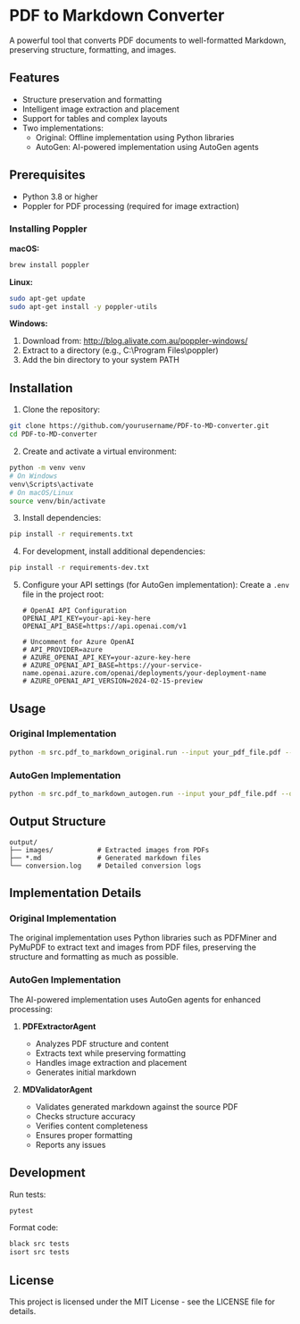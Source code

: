 # PDF to Markdown Converter

A powerful tool that converts PDF documents to well-formatted Markdown, preserving structure, formatting, and images.

## Features

- Structure preservation and formatting
- Intelligent image extraction and placement
- Support for tables and complex layouts
- Two implementations:
  - Original: Offline implementation using Python libraries
  - AutoGen: AI-powered implementation using AutoGen agents

## Prerequisites

- Python 3.8 or higher
- Poppler for PDF processing (required for image extraction)

### Installing Poppler

**macOS:**
```bash
brew install poppler
```

**Linux:**
```bash
sudo apt-get update
sudo apt-get install -y poppler-utils
```

**Windows:**
1. Download from: http://blog.alivate.com.au/poppler-windows/
2. Extract to a directory (e.g., C:\Program Files\poppler)
3. Add the bin directory to your system PATH

## Installation

1. Clone the repository:
```bash
git clone https://github.com/yourusername/PDF-to-MD-converter.git
cd PDF-to-MD-converter
```

2. Create and activate a virtual environment:
```bash
python -m venv venv
# On Windows
venv\Scripts\activate
# On macOS/Linux
source venv/bin/activate
```

3. Install dependencies:
```bash
pip install -r requirements.txt
```

4. For development, install additional dependencies:
```bash
pip install -r requirements-dev.txt
```

5. Configure your API settings (for AutoGen implementation):
   Create a `.env` file in the project root:

   ```
   # OpenAI API Configuration
   OPENAI_API_KEY=your-api-key-here
   OPENAI_API_BASE=https://api.openai.com/v1
   
   # Uncomment for Azure OpenAI
   # API_PROVIDER=azure
   # AZURE_OPENAI_API_KEY=your-azure-key-here
   # AZURE_OPENAI_API_BASE=https://your-service-name.openai.azure.com/openai/deployments/your-deployment-name
   # AZURE_OPENAI_API_VERSION=2024-02-15-preview
   ```

## Usage

### Original Implementation

```bash
python -m src.pdf_to_markdown_original.run --input your_pdf_file.pdf --output output/result.md
```

### AutoGen Implementation

```bash
python -m src.pdf_to_markdown_autogen.run --input your_pdf_file.pdf --output output/result.md
```

## Output Structure

```
output/
├── images/           # Extracted images from PDFs
├── *.md              # Generated markdown files
└── conversion.log    # Detailed conversion logs
```

## Implementation Details

### Original Implementation
The original implementation uses Python libraries such as PDFMiner and PyMuPDF to extract text and images from PDF files, preserving the structure and formatting as much as possible.

### AutoGen Implementation
The AI-powered implementation uses AutoGen agents for enhanced processing:

1. **PDFExtractorAgent**
   - Analyzes PDF structure and content
   - Extracts text while preserving formatting
   - Handles image extraction and placement
   - Generates initial markdown

2. **MDValidatorAgent**
   - Validates generated markdown against the source PDF
   - Checks structure accuracy
   - Verifies content completeness
   - Ensures proper formatting
   - Reports any issues

## Development

Run tests:
```bash
pytest
```

Format code:
```bash
black src tests
isort src tests
```

## License

This project is licensed under the MIT License - see the LICENSE file for details.